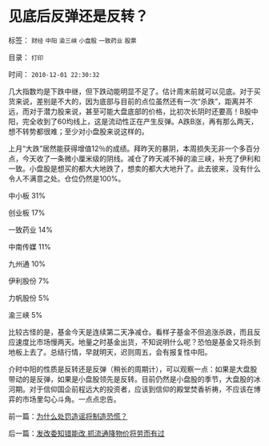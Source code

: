 # 见底后反弹还是反转？

标签： `财经` `中阳` `渝三峡` `小盘股` `一致药业` `股票` 

目录： `打印`

时间： `2010-12-01 22:30:32`

几大指数均是下跌中继，但下跌动能明显不足了。估计周末前就可以见底。对于买货来说，差别是不大的，因为底部与目前的点位虽然还有一次“杀跌”，距离并不远，而对于潜力股来说，甚至可能大盘底部的价格，比初次长阴时还要高！B股中阳，完全收到了60均线上，这是流动性正在产生反弹。A跌B涨，再有那么两天，想不转势都很难；至少对小盘股来说这样的。

上月“大跌”居然能获得增值12％的成绩。拜昨天的暴阴，本周损失无非一个多百分点，今天收了一条微小厘米级的阴线。减仓了昨天减不掉的渝三峡，补充了伊利和一致。小盘股是想买的都大大地跌了，想卖的都大大地升了。此去彼来，没有什么令人不满意之处。仓位仍然是100%。

中小板 31%

创业板 17%

一致药业 14%

中南传媒 11%

九州通 10%

伊利股份 7%

力帆股份 5%

渝三峡 5%

比较古怪的是，基金今天是连续第二天净减仓。看样子基金不但追涨杀跌，而且反应速度比市场慢两天。地量之时基金出货，不知说明什么呢？恐怕是基金又将杀到地板上去了。总结行情，早就明天，迟则周五，会有报复性中阳。

介时中阳的性质是反转还是反弹（稍长的周期计），可以观察一点：如果是大盘股带动的是反弹，如果是小盘股领先是反转。目前仍然是小盘股的季节，大盘股的冰河期。对于信仰国企前程远大的投资者，应该到信仰的殿堂焚香祈祷，不应该在博弈的市场里勾心斗角。一点点忠告。



前一篇：[为什么处罚造谣将制造恐慌？](../../../2010/11/30/为什么处罚造谣将制造恐慌？.md)

后一篇：[发改委知错能改,抓流通降物价将劳而有过](../../../2010/12/1/发改委知错能改,抓流通降物价将劳而有过.md)